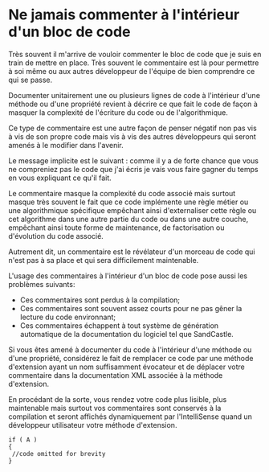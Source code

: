# Ne jamais commenter à l'intérieur d'un bloc de code

  
 Très souvent il m'arrive de vouloir commenter le bloc de code que je suis en train de mettre en place.
 Très souvent le commentaire est là pour permettre à soi même ou aux autres développeur de l'équipe de bien comprendre ce qui se passe.
 
 Documenter unitairement une ou plusieurs lignes de code à l'intérieur d'une méthode ou d'une propriété revient à décrire ce que fait le code de façon à masquer la complexité de l'écriture du code ou de l'algorithmique.
 
 Ce type de commentaire est une autre façon de penser négatif non pas vis à vis de son propre code mais vis à vis des autres développeurs qui seront amenés à le modifier dans l'avenir.
 
 Le message implicite est le suivant : comme il y a de forte chance que vous ne compreniez pas le code que j'ai écris je vais vous faire gagner du temps en vous expliquant ce qu'il fait.
 
 Le commentaire masque la complexité du code associé mais surtout masque très souvent le fait que ce code implémente une règle métier ou une algorithmique spécifique empêchant ainsi d'externaliser cette règle ou cet algorithme dans une autre partie du code ou dans une autre couche, empêchant ainsi toute forme de maintenance, de factorisation ou d'évolution du code associé.
 
 Autrement dit, un commentaire est le révélateur d'un morceau de code qui n'est pas à sa place et qui sera difficilement maintenable.
 
 L'usage des commentaires à l'intérieur d'un bloc de code pose aussi les problèmes suivants:
 
 * Ces commentaires sont perdus à la compilation;
 * Ces commentaires sont souvent assez courts pour ne pas gêner la lecture du code environnant;
 * Ces commentaires échappent à tout système de génération automatique de la documentation du logiciel tel que SandCastle.
 
 Si vous êtes amené à documenter du code à l'intérieur d'une méthode ou d'une propriété, considérez le fait de remplacer ce code par une méthode d'extension ayant un nom suffisamment évocateur et de déplacer votre commentaire dans la documentation XML associée à la méthode d'extension.

 
 En procédant de la sorte, vous rendez votre code plus lisible, plus maintenable mais surtout vos commentaires sont conservés à la compilation et seront affichés dynamiquement par l'IntelliSense quand un développeur utilisateur votre méthode d'extension. 
 
 
 
 ```Csharp
if ( A )
{
  //code omitted for brevity
}
```